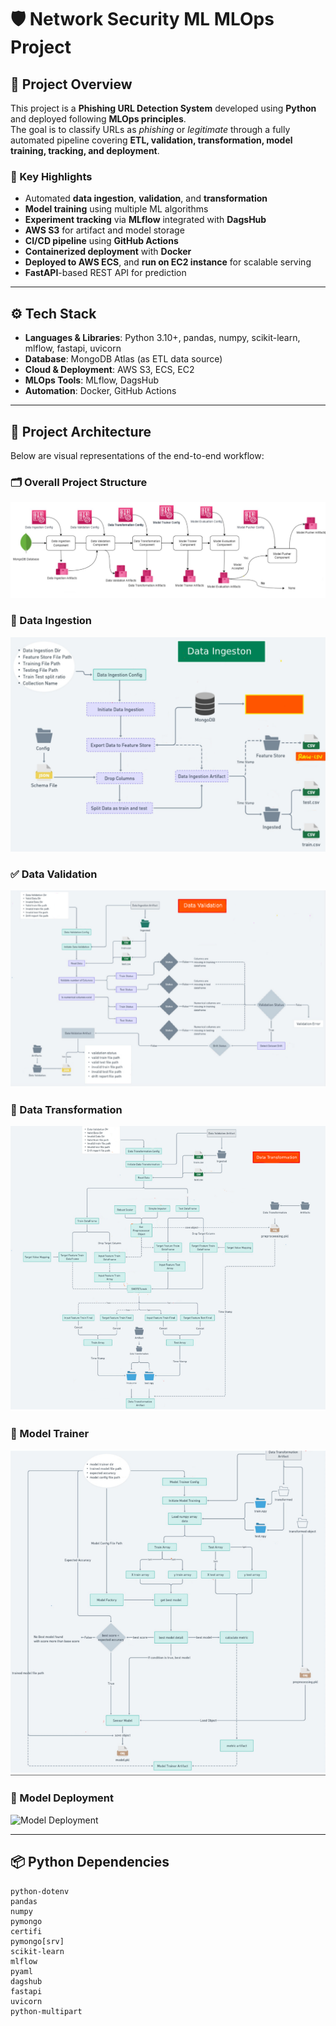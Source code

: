 # 🛡️ Network Security ML MLOps Project

## 📘 Project Overview
This project is a **Phishing URL Detection System** developed using **Python** and deployed following **MLOps principles**.  
The goal is to classify URLs as *phishing* or *legitimate* through a fully automated pipeline covering **ETL, validation, transformation, model training, tracking, and deployment**.

### 🔑 Key Highlights
- Automated **data ingestion**, **validation**, and **transformation**
- **Model training** using multiple ML algorithms
- **Experiment tracking** via **MLflow** integrated with **DagsHub**
- **AWS S3** for artifact and model storage
- **CI/CD pipeline** using **GitHub Actions**
- **Containerized deployment** with **Docker**
- **Deployed to AWS ECS**, and **run on EC2 instance** for scalable serving
- **FastAPI**-based REST API for prediction

---

## ⚙️ Tech Stack
- **Languages & Libraries**: Python 3.10+, pandas, numpy, scikit-learn, mlflow, fastapi, uvicorn  
- **Database**: MongoDB Atlas (as ETL data source)  
- **Cloud & Deployment**: AWS S3, ECS, EC2  
- **MLOps Tools**: MLflow, DagsHub  
- **Automation**: Docker, GitHub Actions  

---

## 🧩 Project Architecture

Below are visual representations of the end-to-end workflow:

### 🗂️ Overall Project Structure
![Project Structure](docs/project_structure.png)

### 🧠 Data Ingestion
![Data Ingestion](docs/data_ingestion.png)

### ✅ Data Validation
![Data Validation](docs/data_validation.png)

### 🔄 Data Transformation
![Data Transformation](docs/data_transformation.png)

### 🤖 Model Trainer
![Model Trainer](docs/model_trainer.png)

### 🚀 Model Deployment
![Model Deployment](images/model_deployment.png)


---

## 📦 Python Dependencies
```text
python-dotenv
pandas
numpy
pymongo
certifi
pymongo[srv]
scikit-learn
mlflow
pyaml
dagshub
fastapi
uvicorn
python-multipart
